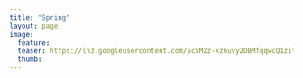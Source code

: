 ```yaml
---
title: "Spring"
layout: page
image:
  feature:
  teaser: https://lh3.googleusercontent.com/Sc5MZz-kz6uvy2OBMfqqwcQ1zit9eV3EkMKw2cfilYo=w245
  thumb:
---
```


